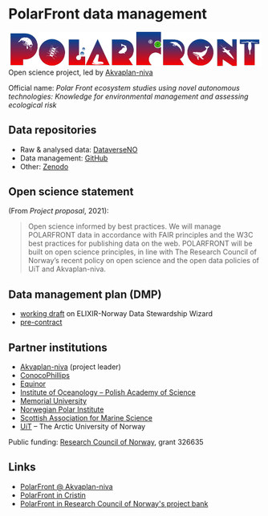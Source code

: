 # PolarFront data management

![PolarFront logo](./logo/polarfront_logo_wide_v2_120h.png)
Open science project, led by [Akvaplan-niva](https://www.akvaplan.niva.no/)

Official name: _Polar Front ecosystem studies using novel autonomous technologies: Knowledge for environmental management and assessing ecological risk_

## Data repositories

- Raw & analysed data: [DataverseNO](https://dataverse.no/dataverse/polarfront)
- Data management: [GitHub](https://github.com/akvaplan-niva/polarfront)
- Other: [Zenodo](https://zenodo.org/communities/polarfront)

## Open science statement

(From _Project proposal_, 2021):

> Open science informed by best practices.
> We will manage POLARFRONT data in accordance with FAIR principles and the W3C best practices for publishing data on the web.
> POLARFRONT will be built on open science principles, in line with The Research Council of Norway’s recent policy on open science and the open data policies of UiT and Akvaplan-niva.

## Data management plan (DMP)

- [working draft](https://elixir-no.ds-wizard.org/projects/873c2b7c-3baf-4c5f-ae24-75b8d7bf4e02) on ELIXIR-Norway Data Stewardship Wizard
- [pre-contract](https://github.com/akvaplan-niva/polarfront/blob/v0/dmp.md)

## Partner institutions

- [Akvaplan-niva](https://akvaplan.niva.no) (project leader)
- [ConocoPhillips](https://www.conocophillips.com)
- [Equinor](https://equinor.com/)
- [Institute of Oceanology – Polish Academy of Science](https://iopan.gda.pl)
- [Memorial University](https://mun.ca)
- [Norwegian Polar Institute](https://npolar.no)
- [Scottish Association for Marine Science](https://sams.ac.uk)
- [UiT](https://uit.no) – The Arctic University of Norway

Public funding: [Research Council of Norway](https://forskningsradet.no), grant 326635

## Links

- [PolarFront @ Akvaplan-niva](https://www.akvaplan.niva.no/en/projects-networks/polar-front-ecology/)
- [PolarFront in Cristin](https://app.cristin.no/projects/show.jsf?id=2524794)
- [PolarFront in Research Council of Norway's project bank](https://prosjektbanken.forskningsradet.no/en/project/FORISS/326635)
